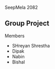SeepMela 2082
<h2>Group Project</h2>
Members
<ul>
  <li>SHreyan Shrestha</li>
  <li>Dipak</li>
  <li>Nabin</li>
  <li>Bishal</li>
</ul>
